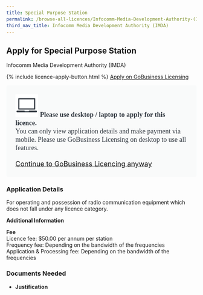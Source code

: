 ```yaml
---
title: Special Purpose Station
permalink: /browse-all-licences/Infocomm-Media-Development-Authority-(IMDA)/Special-Purpose-Station
third_nav_title: Infocomm Media Development Authority (IMDA)
---
```


## Apply for Special Purpose Station

Infocomm Media Development Authority (IMDA)

{% include licence-apply-button.html %}
<a class="btn" id = "desktopNotice" href="https://licence1.business.gov.sg/feportal/web/frontier/eAdvisor?redirection=true&selectedLicenceIds=10016" target="_blank" rel="noopener">Apply on GoBusiness Licensing</a>
<div id = "mobileNotice" style="background: #F9FAFA; border-radius: 5px; width: auto; height: auto; padding: 24px 24px; font-size: 18px; color: #313840;">
<img src="/images/laptop.svg" alt="" style="height: 60px; width: 60px; margin-left: 0px;">
<span style="font-weight: bold; font-family: hknova-bold; font-size: 18px; ">Please use desktop / laptop to apply for this licence.</span><br>
<span style="font-family: hknova-regular;">You can only view application details and make payment via mobile. Please use GoBusiness Licensing on desktop to use all features.</span><br><br>
<a id="mobileNotice" href="https://licence1.business.gov.sg/feportal/web/frontier/eAdvisor?redirection=true&selectedLicenceIds=10016" target="_blank" rel="noopener">Continue to GoBusiness Licencing anyway</a>
</div>

<H3>Application Details</H3>

<p>For operating and possession of radio communication equipment which does not fall under any licence category.</p>

<strong>Additional Information</strong>

<p><strong>Fee</strong><br />Licence fee: $50.00 per annum per station<br />Frequency fee: Depending on the bandwidth of the frequencies<br />Application & Processing fee: Depending on the bandwidth of the frequencies</p>

<H3>Documents Needed</H3>

<ul>
<li><strong>Justification</strong></li>
</ul>

